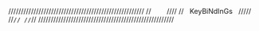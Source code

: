 //////////////////////////////////////////////////////
//&nbsp;&nbsp;&nbsp;&nbsp;&nbsp;&nbsp;&nbsp;&nbsp;////
//&nbsp;&nbsp;&nbsp;KeyBiNdInGs&nbsp;&nbsp;&nbsp;/////
//``````````````````````````````````````````````````//
//``````````````````````````````````````````````````//
//////////////////////////////////////////////////////



